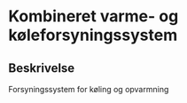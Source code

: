 # Kombineret varme- og køleforsyningssystem

## Beskrivelse

Forsyningssystem for køling og opvarmning
